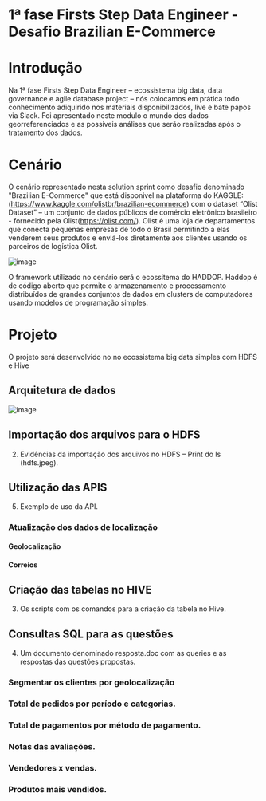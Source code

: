 # 1ª fase Firsts Step Data Engineer - Desafio Brazilian E-Commerce

# Introdução

Na 1ª fase Firsts Step Data Engineer – ecossistema big data, data governance e agile database project – nós colocamos em prática todo conhecimento adiquirido nos materiais disponibilizados, live e bate papos via Slack.
Foi apresentado neste modulo o mundo dos dados georreferenciados e as possíveis análises que serão realizadas após o tratamento dos dados.

# Cenário

O cenário representado nesta solution sprint como desafio denominado "Brazilian E-Commerce" que está disponivel na plataforma do KAGGLE:(https://www.kaggle.com/olistbr/brazilian-ecommerce) com o dataset  “Olist Dataset” – um conjunto de dados públicos de comércio eletrônico brasileiro - fornecido pela Olist(https://olist.com/).
Olist é uma loja de departamentos que conecta pequenas empresas de todo o Brasil permitindo a elas venderem seus produtos e enviá-los diretamente aos clientes usando os parceiros de logística Olist.

![image](https://user-images.githubusercontent.com/49320014/169908969-aad0ff2e-7bb1-46f3-b269-00eb1a29655a.png)

O framework utilizado no cenário será o ecossitema do HADDOP. 
Haddop é de código aberto que permite o armazenamento e processamento distribuídos de grandes conjuntos de dados em clusters de computadores usando modelos de programação simples.

# Projeto 

O projeto será desenvolvido no no ecossistema big data simples com HDFS e Hive

## Arquitetura de dados
![image](https://user-images.githubusercontent.com/49320014/169921232-beefc3f2-54bf-43ce-ae77-da290b41689b.png)

## Importação dos arquivos para o HDFS
 2) Evidências da importação dos arquivos no HDFS – Print do ls (hdfs.jpeg).

## Utilização das APIS
 5) Exemplo de uso da API.
### Atualização dos dados de localização
#### Geolocalização
#### Correios

## Criação das tabelas no HIVE
3) Os scripts com os comandos para a criação da tabela no Hive.

## Consultas SQL para as questões
 4) Um documento denominado resposta.doc com as queries e as respostas das questões propostas.
### Segmentar os clientes por geolocalização
### Total de pedidos por período e categorias.
### Total de pagamentos por método de pagamento.
### Notas das avaliações.
###  Vendedores x vendas.
### Produtos mais vendidos.
  
           
          
          
